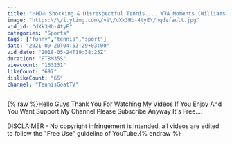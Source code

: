 ```yaml
---
title: "🔥HD🔥 Shocking & Disrespectful Tennis.... WTA Moments (Williams,Sharapova,Bouchard,Wozniacki)"
image: "https:\/\/i.ytimg.com\/vi\/dXk3Hb-4tyE\/hqdefault.jpg"
vid_id: "dXk3Hb-4tyE"
categories: "Sports"
tags: ["funny","tennis","sport"]
date: "2021-09-20T04:53:29+03:00"
vid_date: "2018-05-24T19:38:25Z"
duration: "PT8M35S"
viewcount: "163231"
likeCount: "697"
dislikeCount: "65"
channel: "TennisGoatTV"
---
```

{% raw %}Hello Guys Thank You For Watching My Videos If You Enjoy And You Want Support My Channel Please Subscribe Anyway It's Free....  <br /><br />DISCLAIMER - No copyright infringement is intended, all videos are edited to follow the &quot;Free Use&quot; guideline of YouTube.{% endraw %}
